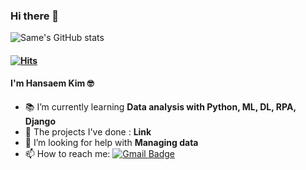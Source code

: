 ### Hi there 👋

![Same's GitHub stats](https://github-readme-stats.vercel.app/api?username=saemsaemoo&theme=flag-india)
#### [![Hits](https://hits.seeyoufarm.com/api/count/incr/badge.svg?url=https%3A%2F%2Fgithub.com%2Fsaemsaemoo%2Fhit-counter&count_bg=%23EA902D&title_bg=%237C7D7F&icon=&icon_color=%23E7E7E7&title=hits&edge_flat=false)](https://hits.seeyoufarm.com)

#### I'm Hansaem Kim 🤓
- 📚 I’m currently learning **Data analysis with Python, ML, DL, RPA, Django**
- 📄 The projects I've done : **Link**
- 🤔 I’m looking for help with **Managing data**
- 📫 How to reach me: [![Gmail Badge](https://img.shields.io/badge/Gmail-d14836?style=flat-square&logo=Gmail&logoColor=white&link=mailto:hansaemeee@gmail.com)](mailto:hansaemeee@gmail.com)
